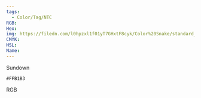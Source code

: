 ```yaml
---
tags:
  - Color/Tag/NTC
RGB:
Hex:
img: https://filedn.com/l0hpzxl1f01yT7GHxtF8cyk/Color%20Snake/standard_csv_to_svg/FFB1B3.svg
CMYK:
HSL:
Name:
---
```

Sundown
```palette
#FFB1B3
```
RGB
